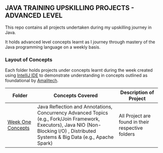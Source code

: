 ## JAVA TRAINING UPSKILLING PROJECTS - ADVANCED LEVEL
This repo contains all projects undertaken during my upskilling journey in Java.

It holds advanced level concepts learnt as I journey through mastery of the Java programming language on a weekly basis.

### Layout of Concepts
Each folder holds projects under concepts learnt during the week created using [IntelliJ IDE](https://www.jetbrains.com/idea/) to demonstrate understanding in concepts outlined as foundational by [Amalitech](https://amalitech.org/).

| Folder | Concepts Covered | Description of Project |
| ------ | ---------------- | ---------------------- |
| [Week One Concepts](./AL-wk1_project) | Java Reflection and Annotations, Concurrency Advanced Topics (e.g., Fork/Join Framework, Executors), Java NIO (Non-Blocking I/O) , Distributed Systems & Big Data (e.g., Apache Spark) | All Project are found in their respective folders |
